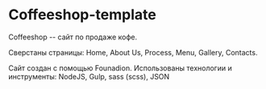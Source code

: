 # Coffeeshop-template
Coffeeshop -- сайт по продаже кофе.

Сверстаны страницы: Home, About Us, Process, Menu, Gallery, Contacts.

Сайт создан с помощью Founadion. 
Использованы технологии и инструменты: NodeJS, Gulp, sass (scss), JSON
